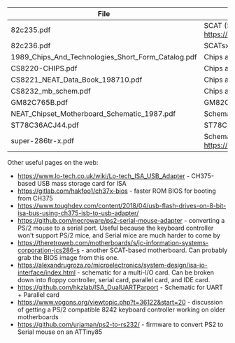 | File | Description |
| ---- | ----------- |
| 82c235.pdf | SCAT (Single-Chip AT) datasheet from https://web.archive.org/web/20170104035435/http://limpopo.com.ua/images/docs/82c235.pdf |
| 82c236.pdf | SCATsx datasheet. 386sx version of SCAT chipset |
| 1989_Chips_And_Technologies_Short_Form_Catalog.pdf | Chips and Technologies 1989 calendar, mentioning NEAT and SCAT chipsets amongst others |
| CS8220-CHIPS.pdf | Chips and Technologies 5-chip AT chipset datasheet |
| CS8221_NEAT_Data_Book_198710.pdf | Chips and Technologies 4-chip New Enhanced AT (NEAT) chipset datasheet |
| CS8232_mb_schem.pdf | Chips and Technologies CS8323 386 motherboard schematic |
| GM82C765B.pdf | GM82C765B Floppy Disk controller datasheet |
| NEAT_Chipset_Motherboard_Schematic_1987.pdf | Schematic for CS8221-based NEAT motherboard |
| ST78C36ACJ44.pdf | ST78C36 EPP/ECP Parallel Port controller chip datasheet |
| super-286tr-x.pdf | Schematic for a SCAT-based motherboard (and then some IO) from https://eluancm.net/hardware/286-microatx-motherboard/ |

Other useful pages on the web:
- https://www.lo-tech.co.uk/wiki/Lo-tech_ISA_USB_Adapter - CH375-based USB mass storage card for ISA
- https://gitlab.com/hakfoo1/ch37x-bios - faster ROM BIOS for booting from CH375
- https://www.toughdev.com/content/2018/04/usb-flash-drives-on-8-bit-isa-bus-using-ch375-isb-to-usb-adapter/
- https://github.com/necroware/ps2-serial-mouse-adapter - converting a PS/2 mouse to a serial port. Useful because the keyboard controller won't support PS/2 mice, and Serial mice are much harder to come by
- https://theretroweb.com/motherboards/s/jc-information-systems-corporation-jcs286-s - another SCAT-based motherboard. Can probably grab the BIOS image from this one.
- https://alexandrugroza.ro/microelectronics/system-design/isa-io-interface/index.html - schematic for a multi-I/O card. Can be broken down into floppy controller, serial card, parallel card, and IDE card.
- https://github.com/hkzlab/ISA_DualUARTParport - Schematic for UART + Parallel card
- https://www.vogons.org/viewtopic.php?t=36122&start=20 - discussion of getting a PS/2 compatible 8242 keyboard controller working on older motherboards
- https://github.com/urjaman/ps2-to-rs232/ - firmware to convert PS2 to Serial mouse on an ATTiny85
